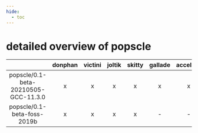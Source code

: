 ```yaml
---
hide:
  - toc
---
```


detailed overview of popscle
============================

| |donphan|victini|joltik|skitty|gallade|accelgor|swalot|doduo|
| :---: | :---: | :---: | :---: | :---: | :---: | :---: | :---: | :---: |
|popscle/0.1-beta-20210505-GCC-11.3.0|x|x|x|x|x|x|x|x|
|popscle/0.1-beta-foss-2019b|x|x|x|x|-|-|-|x|

